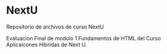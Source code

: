 # NextU
Repositorio de archivos de curso NextU

Evaluacion Final de modulo 1 Fundamentos de HTML del Curso Aplicaicones Hibridas de Next U. 
